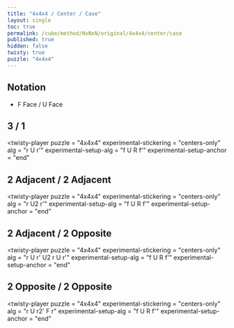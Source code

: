 ```yaml
---
title: "4x4x4 / Center / Case"
layout: single
toc: true
permalink: /cube/method/NxNxN/original/4x4x4/center/case
published: true
hidden: false
twisty: true
puzzle: "4x4x4"
---
```

<span id="cube" puzzle="{{page.puzzle}}"></span>

<head>
  <base target="_blank">
  <link
    rel   = "stylesheet"
    type  = "text/css"
    href  = "/assets/css/twisty/player.css"
  >
  <script
    src   = "https://cdn.cubing.net/js/cubing/twisty"
    type  = "module"
    defer
  ></script>
</head>



## Notation

- F Face / U Face



## 3 / 1

<twisty-player
  puzzle                    = "4x4x4"
  experimental-stickering   = "centers-only"
  alg                       = "r U r'"
  experimental-setup-alg    = "f U R f'"
  experimental-setup-anchor = "end"
></twisty-player>



## 2 Adjacent / 2 Adjacent

<twisty-player
  puzzle                    = "4x4x4"
  experimental-stickering   = "centers-only"
  alg                       = "r U2 r'"
  experimental-setup-alg    = "f U R f'"
  experimental-setup-anchor = "end"
></twisty-player>



## 2 Adjacent / 2 Opposite

<twisty-player
  puzzle                    = "4x4x4"
  experimental-stickering   = "centers-only"
  alg                       = "r U r' U2 r U r'"
  experimental-setup-alg    = "f U R f'"
  experimental-setup-anchor = "end"
></twisty-player>



## 2 Opposite / 2 Opposite

<twisty-player
  puzzle                    = "4x4x4"
  experimental-stickering   = "centers-only"
  alg                       = "r U r2' F r"
  experimental-setup-alg    = "f U R f'"
  experimental-setup-anchor = "end"
></twisty-player>
